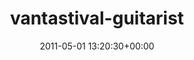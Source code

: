 ---
title:		"vantastival-guitarist"
type:		"photos"
mediatype:		"upload"
location:		"TBC"
date:		"2011-05-01 13:20:30+00:00"
album:		"music"
filename:		"vantastival-guitarist.md"
series:		""
cl_public_id:		"music/vantastival-guitarist"
cl_version:		1497004902
format:		"tiff"
bytes:		2218508
width:		810
height:		1440
colours:
- "#013947"
- "#004B5E"
- "#014E5C"
- "#303F2C"
- "#3A4327"
- "#13272E"
- "#54613A"
- "#01040B"
- "#7E706B"
- "#662821"
- "#0F131B"
- "#605F6A"
- "#2F3A32"
- "#33333B"
- "#76B5CF"
- "#ABC4CB"
- "#263834"
- "#3E677A"
- "#7F6355"
- "#461F1B"
- "#71C2D0"
- "#3C3734"
- "#677D6D"
exposure_mode:		"Manual"
program:		"Manual"
aperture:		"7.1"
focal_length:		"150.0 mm"
iso:		"3200"
shutter_speed:		"1/60"
metering:		"Multi-segment"
flash:		"Off, Did not fire"
white_balance:		"Custom"
colour_temp:		"5150"
has_crop:		"false"
orientation:		"Horizontal (normal)"
camera_model:		"NIKON D7000"
lens_info:		"18-200mm f/3.5-5.6"
artist:		"No artist info"
x_resolution:		"300"
y_resolution:		"300"
---